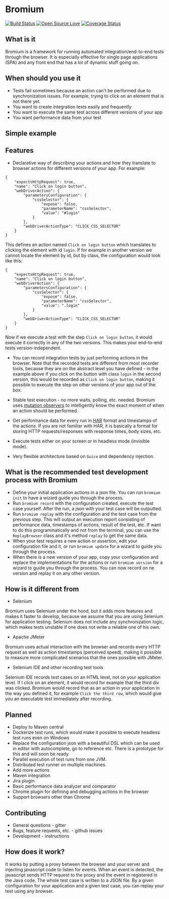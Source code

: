 # Bromium

[![Build Status](https://travis-ci.org/hristo-vrigazov/bromium.svg?branch=master)](https://travis-ci.org/hristo-vrigazov/bromium)
[![Open Source Love](https://badges.frapsoft.com/os/mit/mit.svg?v=102)](https://github.com/ellerbrock/open-source-badge/)
[![Coverage Status](https://coveralls.io/repos/github/hristo-vrigazov/bromium/badge.svg?branch=master)](https://coveralls.io/github/hristo-vrigazov/bromium?branch=master)

## What is it
Bromium is a framework for running automated integration/end-to-end tests through the browser. It is especially effective
for single page applications (SPA) and any front end that has a lot of dynamic stuff going on.

## When should you use it
* Tests fail sometimes because an action can't be performed due to synchronization issues. 
For example, trying to click on an element that is not there yet.
* You want to create integration tests easily and frequently
* You want to execute the same test across different versions of your app
* You want performance data from your test

## Simple example

## Features
* Declarative way of describing your actions and how they translate to browser actions for different versions of your app. 
For example:
```
{
    "expectsHttpRequest": true,
    "name": "Click on login button",
    "webDriverAction": {
        "parametersConfiguration": {
            "cssSelector": {
                "expose": false,
                "parameterName": "cssSelector",
                "value": "#login"
            }
        },
        "webDriverActionType": "CLICK_CSS_SELECTOR"
    }
}
```
This defines an action named `Click on login button` which translates to clicking the element with id `login`. If for example
in another version we cannot locate the element by id, but by class, the configuration would look like this:
```
{
    "expectsHttpRequest": true,
    "name": "Click on login button",
    "webDriverAction": {
        "parametersConfiguration": {
            "cssSelector": {
                "expose": false,
                "parameterName": "cssSelector",
                "value": ".login"
            }
        },
        "webDriverActionType": "CLICK_CSS_SELECTOR"
    }
}
```
Now if we execute a test with the step `Click on login button`, it would execute it correctly in any of the two versions.
This makes your end-to-end tests version-independent. 

* You can record integration tests by just performing actions in the browser. Note that the recorded tests are different
from most recorder tools, because they are on the abstract level you have defined - in the example above if you click on
the button with class `login` in the second version, this would be recorded as `Click on login button`, making it possible
to execute the step on other versions of your app out of the box.

* Stable test execution - no more waits, polling, etc. needed. Bromium uses [mutation observers](https://developer.mozilla.org/en-US/docs/Web/API/MutationObserver)
to intelligently know the exact moment of when an action should be performed.

* Get performance data for every run in [HAR](https://en.wikipedia.org/wiki/.har) format and timestamps of the actions. If you are not familiar with HAR, 
it is basically a format for storing HTTP requests/responses with response times, body sizes, etc. 

* Execute tests either on your screen or in headless mode (invisible mode).

* Very flexible architecture based on `Guice` and dependency injection.

## What is the recommended test development process with Bromium
* Define your initial application actions in a json file. You can run `bromium init` to have a wizard guide you through the 
process.
* Run `bromium record` with the configuration created, execute the test case yourself. After the run, a json with your
test case will be outputted.
* Run `bromium replay` with the configuration and the test case from the previous step. This will output an execution report
consisting of performance data, timestamps of actions, result of the test, etc. If want to do this programmatically and 
not from the terminal, you can use the `ReplayBrowser` class and it's method `replay` to get the same data.
* When your test requires a new action or assertion, edit your configuration file and it, or run `bromium update` for a
wizard to guide you through the process.
* When there is a new version of your app, copy your configuration and replace the implementations for the actions or 
run `bromium version` for a wizard to guide you through the process. You can now record on ne version and replay it on
any other version.

## How is it different from
* Selenium

Bromium uses Selenium under the hood, but it adds more features and makes it faster to develop, because we assume that
you are using Selenium for application testing. Selenium does not include any synchronization logic, which makes tests
unstable if one does not write a reliable one of his own.

* Apache JMeter

Bromium uses actual interaction with the browser and records every HTTP request as well as action timestamps 
(perceived speed), making it possible to measure more complicated scenarios that the ones possible with JMeter.

* Selenium IDE and other recording test tools

Selenium IDE records test cases on an HTML level, not on your application level. If I click on an element, it would record
for example that the third div was clicked. Bromium would record that as an action in your application in the way you defined
it, for example `Click the third row`, which would give you an executable test immediately after recording.

## Planned 

* Deploy to Maven central
* Dockerize test runs, which would make it possible to execute headless test runs even on Windows
* Replace the configuration json with a beautiful DSL which can be used in editor with autocomplete, go to reference etc.
There is a prototype for this and will soon be ready.
* Parallel execution of test runs from one JVM.
* Distributed test runner on multiple machines.
* Add more actions
* Maven integration
* Jira plugin
* Basic performance data analyzer and comparator
* Chrome plugin for defining and debugging actions in the browser
* Support browsers other than Chrome

## Contributing
* General questions - gitter
* Bugs, feature requests, etc. - github issues
* Development - instructions

## How does it work?

It works by putting a proxy between the browser and your server and injecting javascript code to listen for events.
When an event is detected, the javascript sends HTTP request to the proxy and the event in registered in the Java code. 
The whole test case is written to a JSON file. By a given configuration for your application and a given 
test case, you can replay your test using any browser.
